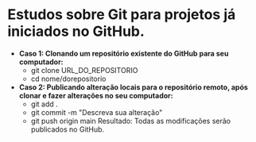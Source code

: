 # Estudos sobre Git para projetos já iniciados no GitHub.
- **Caso 1: Clonando um repositório existente do GitHub para seu computador:**
  - git clone URL_DO_REPOSITORIO
  - cd nome/dorepositorio
- **Caso 2: Publicando alteração locais para o repositório remoto, após clonar e fazer alterações no seu computador:**
  - git add .
  - git commit -m "Descreva sua alteração"
  - git push origin main Resultado: Todas as modificações serão publicados no GitHub.
